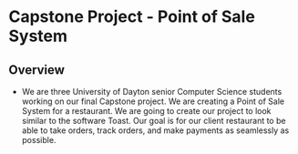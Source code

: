 # Capstone Project - Point of Sale System
## Overview
- We are three University of Dayton senior Computer Science students working on our final Capstone project. We are creating a Point of Sale System for a restaurant. We are going to create our project to look similar to the software Toast. Our goal is for our client restaurant to be able to take orders, track orders, and make payments as seamlessly as possible.